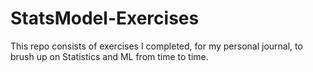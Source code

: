 # StatsModel-Exercises
This repo consists of exercises I completed, for my personal journal, to brush up on Statistics and ML from time to time.
